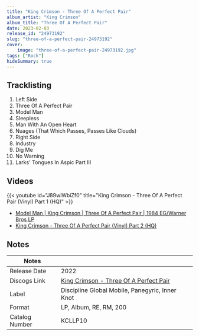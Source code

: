 ```yaml
---
title: "King Crimson - Three Of A Perfect Pair"
album_artist: "King Crimson"
album_title: "Three Of A Perfect Pair"
date: 2023-02-03
release_id: "24973192"
slug: "three-of-a-perfect-pair-24973192"
cover:
    image: "three-of-a-perfect-pair-24973192.jpg"
tags: ["Rock"]
hideSummary: true
---
```


## Tracklisting
1. Left Side
2. Three Of A Perfect Pair
3. Model Man
4. Sleepless
5. Man With An Open Heart
6. Nuages (That Which Passes, Passes Like Clouds)
7. Right Side
8. Industry
9. Dig Me
10. No Warning
11. Larks' Tongues In Aspic Part III

## Videos
{{< youtube id="J89wiWbiZf0" title="King Crimson - Three Of A Perfect Pair (Vinyl) Part 1 (HQ)" >}}
- [Model Man | King Crimson | Three Of A Perfect Pair | 1984 EG/Warner Bros LP](https://www.youtube.com/watch?v=I7gOHs4dTuQ)
- [King Crimson - Three Of A Perfect Pair (Vinyl) Part 2 (HQ)](https://www.youtube.com/watch?v=RGJuIXvtuGg)

## Notes

| Notes          |             |
| ---------------| ----------- |
| Release Date   | 2022 |
| Discogs Link   | [King Crimson - Three Of A Perfect Pair](https://www.discogs.com/release/24973192) |
| Label          | Discipline Global Mobile, Panegyric, Inner Knot |
| Format         | LP, Album, RE, RM, 200 |
| Catalog Number | KCLLP10 |

